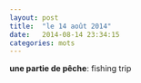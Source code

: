 ```yaml
---
layout: post
title:  "le 14 août 2014"
date:   2014-08-14 23:34:15
categories: mots
---
```


**une partie de pêche**: fishing trip
